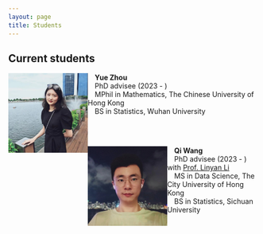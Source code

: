 ```yaml
---
layout: page
title: Students
---
```


## Current students

<img align="left" src="/assets/img/zy.jpg" alt="drawing" width="160">

 **Yue Zhou** <br />
 PhD advisee (2023 - ) <br />
 MPhil in Mathematics, The Chinese University of Hong Kong <br />
 BS in Statistics, Wuhan University  <br />

<br /><br />

<img align="left" src="/assets/img/wq.jpg" alt="drawing" width="160">

 **Qi Wang** <br />
 PhD advisee (2023 - ) with <a href="https://scholars.cityu.edu.hk/en/persons/linyan-li(42e8876e-e92d-423b-a3d0-2d28229bd6f0).html">Prof. Linyan Li</a> <br />
 MS in Data Science, The City University of Hong Kong <br />
 BS in Statistics, Sichuan University  <br />

